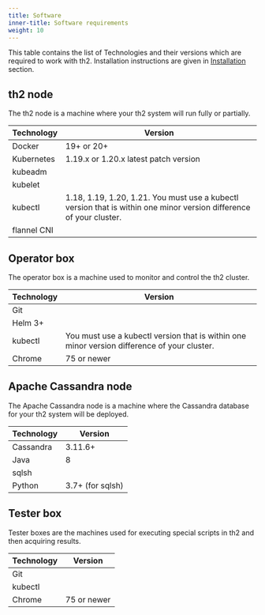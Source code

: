 ```yaml
---
title: Software
inner-title: Software requirements
weight: 10
---
```


This table contains the list of Technologies and their versions which are required to work with th2. Installation instructions are given in [Installation](/1-7/getting-started/install-th2/1-base-system) section. 

## th2 node

The th2 node is a machine where your th2 system will run fully or partially.

|Technology|Version|
|---|---|
|Docker|19+ or 20+|   
|Kubernetes|1.19.x or 1.20.x latest patch version|   
|kubeadm||   
|kubelet||
|kubectl|1.18, 1.19, 1.20, 1.21. You must use a kubectl version that is within one minor version difference of your cluster. |
|flannel CNI||

## Operator box 

The operator box is a machine used to monitor and control the th2 cluster.

|Technology|Version|
|---|---|
|Git||
|Helm 3+||
|kubectl|You must use a kubectl version that is within one minor version difference of your cluster.|
|Chrome|75 or newer|

## Apache Cassandra node

The Apache Cassandra node is a machine where the Cassandra database for your th2 system will be deployed.

|Technology|Version|
|---|---|
|Cassandra|3.11.6+|
|Java|8|
|sqlsh||
|Python|3.7+ (for sqlsh)|

## Tester box

Tester boxes are the machines used for executing special scripts in th2 and then acquiring results.

|Technology|Version|
|---|---|
|Git||
|kubectl||
|Chrome|75 or newer|

